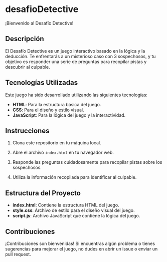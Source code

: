 # desafioDetective

¡Bienvenido al Desafío Detective!

## Descripción

El Desafío Detective es un juego interactivo basado en la lógica y la deducción. Te enfrentarás a un misterioso caso con 3 sospechosos, y tu objetivo es responder una serie de preguntas para recopilar pistas y descubrir al culpable.

## Tecnologías Utilizadas

Este juego ha sido desarrollado utilizando las siguientes tecnologías:

- **HTML**: Para la estructura básica del juego.
- **CSS**: Para el diseño y estilo visual.
- **JavaScript**: Para la lógica del juego y la interactividad.

## Instrucciones

1. Clona este repositorio en tu máquina local.

2. Abre el archivo `index.html` en tu navegador web.

3. Responde las preguntas cuidadosamente para recopilar pistas sobre los sospechosos.

4. Utiliza la información recopilada para identificar al culpable.

## Estructura del Proyecto

- **index.html**: Contiene la estructura HTML del juego.
- **style.css**: Archivo de estilo para el diseño visual del juego.
- **script.js**: Archivo JavaScript que contiene la lógica del juego.

## Contribuciones

¡Contribuciones son bienvenidas! Si encuentras algún problema o tienes sugerencias para mejorar el juego, no dudes en abrir un issue o enviar un pull request.
